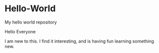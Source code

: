 # Hello-World
My hello world repository

Hello Everyone

I am new to this.  I find it interesting, and is having fun learning something new.
